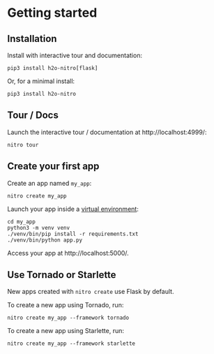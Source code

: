 # Getting started

## Installation

Install with interactive tour and documentation:

```
pip3 install h2o-nitro[flask]
```

Or, for a minimal install:

```
pip3 install h2o-nitro
```

## Tour / Docs

Launch the interactive tour / documentation at http://localhost:4999/:

```
nitro tour
```

## Create your first app

Create an app named `my_app`:

```
nitro create my_app
```

Launch your app inside a [virtual environment](https://docs.python.org/3/library/venv.html#module-venv):

```
cd my_app
python3 -m venv venv
./venv/bin/pip install -r requirements.txt
./venv/bin/python app.py
```

Access your app at http://localhost:5000/.

## Use Tornado or Starlette

New apps created with `nitro create` use Flask by default.

To create a new app using Tornado, run:

```
nitro create my_app --framework tornado
```

To create a new app using Starlette, run:

```
nitro create my_app --framework starlette
```

